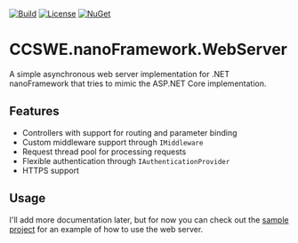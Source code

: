 [![Build](https://github.com/CCSWE-nanoFramework/CCSWE.nanoFramework/actions/workflows/build-solution.yml/badge.svg)](https://github.com/CCSWE-nanoFramework/CCSWE.nanoFramework/actions/workflows/build-solution.yml) [![License](https://img.shields.io/badge/License-MIT-blue.svg)](LICENSE) [![NuGet](https://img.shields.io/nuget/dt/CCSWE.nanoFramework.WebServer.svg?label=NuGet&style=flat&logo=nuget)](https://www.nuget.org/packages/CCSWE.nanoFramework.WebServer/) 

# CCSWE.nanoFramework.WebServer

A simple asynchronous web server implementation for .NET nanoFramework that tries to mimic the ASP.NET Core implementation.

## Features

- Controllers with support for routing and parameter binding
- Custom middleware support through `IMiddleware`
- Request thread pool for processing requests
- Flexible authentication through `IAuthenticationProvider`
- HTTPS support

## Usage

I'll add more documentation later, but for now you can check out the [sample project](tree/master/samples/CCSWE.nanoFramework.WebServer.Samples) for an example of how to use the web server.